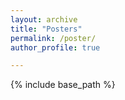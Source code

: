 ```yaml
---
layout: archive
title: "Posters"
permalink: /poster/
author_profile: true

---
```


{% include base_path %}